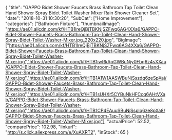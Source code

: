 {
	"title": "GAPPO Bidet Shower Faucets Brass Bathroom Tap Toilet Clean Hand Shower Spray Bidet Toilet Washer Mixer Rain Shower Cleaner Set",
	"date": "2018-10-31 10:30:20",
	"SubCat": ["Home Improvement"],
	"categories": ["Bathroom Fixture"],
	"thumbnailImage": "https://ae01.alicdn.com/kf/HTB1lreQjBjTBKNjSZFwq6AG4XXa6/GAPPO-Bidet-Shower-Faucets-Brass-Bathroom-Tap-Toilet-Clean-Hand-Shower-Spray-Bidet-Toilet-Washer-Mixer.jpg_220x220.jpg",
	"BigImage": ["https://ae01.alicdn.com/kf/HTB1lreQjBjTBKNjSZFwq6AG4XXa6/GAPPO-Bidet-Shower-Faucets-Brass-Bathroom-Tap-Toilet-Clean-Hand-Shower-Spray-Bidet-Toilet-Washer-Mixer.jpg","https://ae01.alicdn.com/kf/HTB1iwRkApGWBuNjy0Fbq6z4sXXau/GAPPO-Bidet-Shower-Faucets-Brass-Bathroom-Tap-Toilet-Clean-Hand-Shower-Spray-Bidet-Toilet-Washer-Mixer.jpg","https://ae01.alicdn.com/kf/HTB1A1W1AASWBuNjSszdq6zeSpXaj/GAPPO-Bidet-Shower-Faucets-Brass-Bathroom-Tap-Toilet-Clean-Hand-Shower-Spray-Bidet-Toilet-Washer-Mixer.jpg","https://ae01.alicdn.com/kf/HTB1sUHXr5CYBuNkHFCcq6AHtVXab/GAPPO-Bidet-Shower-Faucets-Brass-Bathroom-Tap-Toilet-Clean-Hand-Shower-Spray-Bidet-Toilet-Washer-Mixer.jpg","https://ae01.alicdn.com/kf/HTB1CP4EAuuSBuNjSsplq6ze8pXa8/GAPPO-Bidet-Shower-Faucets-Brass-Bathroom-Tap-Toilet-Clean-Hand-Shower-Spray-Bidet-Toilet-Washer-Mixer.jpg"],
	"actualPrice": 52.52,
	"comparePrice": 102.98,
	"linkurl": "http://s.click.aliexpress.com/e/XuAXRT2",
	"inStock": 65
}
